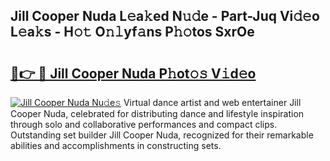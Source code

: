 ## Jill Cooper Nuda L𝚎a𝚔ed N𝚞𝚍e - Part-Juq Vi𝚍𝚎o L𝚎a𝚔s - H𝚘𝚝 O𝚗𝚕yf𝚊ns P𝚑𝚘tos SxrOe

# <h2><a href="http://kfe8h5n.oniu.top/?m=Jill+Cooper+Nuda">🔗👉 🔴 Jill Cooper Nuda P𝚑ot𝚘𝚜 V𝚒d𝚎o</a></h2>

[![Jill Cooper Nuda Nu𝚍e𝚜](https://i.imgur.com/0qMVB7G.gif)](http://kfe8h5n.oniu.top/?m=Jill+Cooper+Nuda)
Virtual dance artist and web entertainer Jill Cooper Nuda, celebrated for distributing dance and lifestyle inspiration through solo and collaborative performances and compact clips. Outstanding set builder Jill Cooper Nuda, recognized for their remarkable abilities and accomplishments in constructing sets.  
